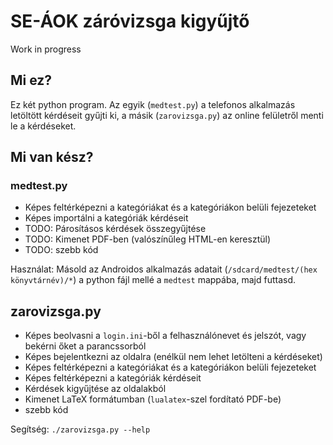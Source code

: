 # SE-ÁOK záróvizsga kigyűjtő

Work in progress

## Mi ez?

Ez két python program. Az egyik (`medtest.py`) a telefonos alkalmazás letöltött kérdéseit gyűjti ki, a másik (`zarovizsga.py`) az online felületről menti le a kérdéseket.

## Mi van kész?

### medtest.py

* Képes feltérképezni a kategóriákat és a kategóriákon belüli fejezeteket
* Képes importálni a kategóriák kérdéseit
* TODO: Párosításos kérdések összegyűjtése
* TODO: Kimenet PDF-ben (valószínűleg HTML-en keresztül)
* TODO: szebb kód

Használat: Másold az Androidos alkalmazás adatait (`/sdcard/medtest/(hex könyvtárnév)/*`) a python fájl mellé a `medtest` mappába, majd futtasd.

## zarovizsga.py

* Képes beolvasni a `login.ini`-ből a felhasználónevet és jelszót, vagy bekérni őket a parancssorból
* Képes bejelentkezni az oldalra (enélkül nem lehet letölteni a kérdéseket)
* Képes feltérképezni a kategóriákat és a kategóriákon belüli fejezeteket
* Képes feltérképezni a kategóriák kérdéseit
* Kérdések kigyűjtése az oldalakból
* Kimenet LaTeX formátumban (`lualatex`-szel fordítató PDF-be)
* szebb kód

Segítség: `./zarovizsga.py --help` 
